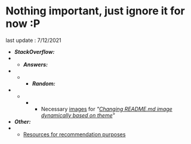 # Nothing important, just ignore it for now :P
last update : 7/12/2021

* ***StackOverflow:***
* * ***Answers:***
* * * ***Random:***
* * * * Necessary [images][1] for *"[Changing README.md image dynamically based on theme][2]"*
* ***Other:***
* * [Resources for recommendation purposes][3]


[1]: /StackOverflow/Answers/70200610_11465149
[2]: https://stackoverflow.com/a/70200610/11465149
[3]: ./note1.md
